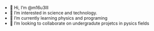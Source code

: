 - 👋 Hi, I’m @m16u3lll
- 👀 I’m interested in science and technology. 
- 🌱 I’m currently learning physics and programing
- 💞️ I’m looking to collaborate on undergradute projetcs in pysics fields
<!-- 📫 How to reach me ...

<!---
m16u3lll/m16u3lll is a ✨ special ✨ repository because its `README.md` (this file) appears on your GitHub profile.
You can click the Preview link to take a look at your changes.
--->
